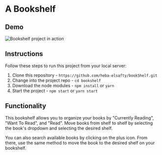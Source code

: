  # A Bookshelf

## Demo
![Bookshelf project in action](https://github.com/heba-elsafty/bookshelf/master/bookshelf-site.gif)

## Instructions

Follow these steps to run this project from your local server: 

1. Clone this repository - `https://github.com/heba-elsafty/bookShelf.git`
2. Change into the project repo - `cd bookshelf`
3. Download the node modules - `npm install` or `yarn`
4. Start the project - `npm start` or `yarn start`

## Functionality

This bookshelf allows you to organize your books by "Currently Reading", "Want To Read", and "Read". Move books from shelf to shelf by selecting the book's dropdown and selecting the desired shelf. 

You can also search available books by clicking on the plus icon. From there, use the same method to move the book to the desired shelf on your bookshelf.

